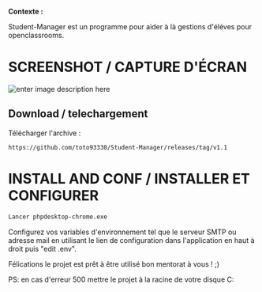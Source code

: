 **Contexte :**

Student-Manager est un programme pour aider à là gestions d'éléves pour openclassrooms.

# SCREENSHOT  / CAPTURE D'ÉCRAN

![enter image description here](https://i.ibb.co/NxVZg9F/Sans-titre-2.jpg)

## Download / telechargement

Télécharger l'archive :
```
https://github.com/toto93330/Student-Manager/releases/tag/v1.1
```

# INSTALL AND CONF / INSTALLER ET CONFIGURER

```sh
Lancer phpdesktop-chrome.exe
```

Configurez vos variables d'environnement tel que le serveur SMTP ou adresse mail en utilisant le lien de configuration dans l'application en haut à droit puis "edit .env".


Félications le projet est prêt à être utilisé bon mentorat à vous ! ;)

PS: en cas d'erreur 500 mettre le projet à la racine de votre disque C:
